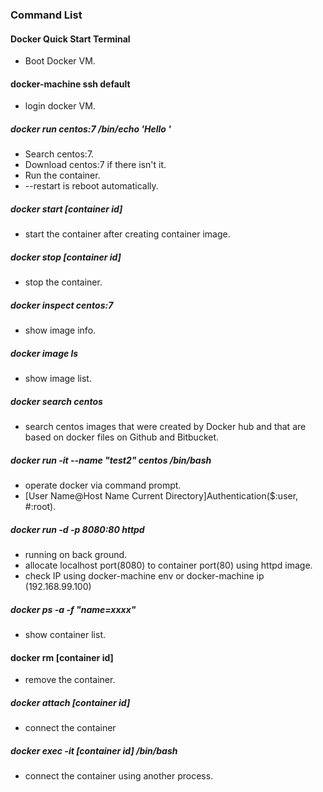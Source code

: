
### Command List

#### Docker Quick Start Terminal
- Boot Docker VM.

#### docker-machine ssh default
- login docker VM.

##### docker run centos:7 /bin/echo 'Hello '
- Search centos:7.
- Download centos:7 if there isn't it.
- Run the container.
- --restart is reboot automatically.

##### docker start [container id]
- start the container after creating container image.

##### docker stop [container id]
- stop the container.

##### docker inspect centos:7
- show image info.

##### docker image ls
- show image list.

##### docker search centos
- search centos images that were created by Docker hub and  that are based on docker files on Github and Bitbucket.

##### docker run -it --name "test2" centos /bin/bash
- operate docker via command prompt.
- [User Name@Host Name Current Directory]Authentication($:user, #:root).

##### docker run -d -p 8080:80 httpd
- running on back ground.
- allocate localhost port(8080) to container port(80) using httpd image.
- check IP using docker-machine env or docker-machine ip (192.168.99.100)

##### docker ps -a -f "name=xxxx"
- show container list.

#### docker rm [container id]
- remove the container.

##### docker attach [container id]
- connect the container

##### docker exec -it [container id] /bin/bash
- connect the container using another process.
